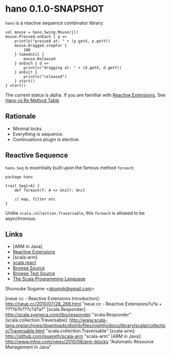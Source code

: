 
# hano 0.1.0-SNAPSHOT

`hano` is a reactive sequence combinator library:

    val mouse = hano.Swing.Mouse(jl)
    mouse.Pressed.onEach { p =>
        println("pressed at: " + (p.getX, p.getY))
        mouse.Dragged.stepFor {
            100
        } takeUntil {
            mouse.Released
        } onEach { d =>
            println("dragging at: " + (d.getX, d.getY))
        } onExit {
            println("released")
        } start()
    } start()


The current status is alpha.
If you are familliar with [Reactive Extensions],
See [Hano vs Rx Method Table](https://github.com/okomok/hano/wiki/hano-vs-rx-method-table "Hano vs Rx Method Table")



## Rationale

* Minimal locks
* Everything is sequence.
* Continuations plugin is elective.



## Reactive Sequence

`hano.Seq` is essentially built upon the famous method `foreach`:

    package hano

    trait Seq[+A] {
        def foreach(f: A => Unit): Unit

        // map, filter etc
    }

Unlike `scala.collection.Traversable`, this `foreach` is allowed to be asynchronous.



## Links

* [ARM in Java]
* [Reactive Extensions]
* [scala-arm]
* [scala.react]
* [Browse Source]
* [Browse Test Source]
* [The Scala Programming Language]


Shunsuke Sogame <<okomok@gmail.com>>



[MIT License]: http://www.opensource.org/licenses/mit-license.php "MIT License"
[Browse Source]: http://github.com/okomok/hano/tree/master/src/main/scala/ "Browse Source"
[Browse Test Source]: http://github.com/okomok/hano/tree/master/src/test/scala/ "Browse Test Source"
[The Scala Programming Language]: http://www.scala-lang.org/ "The Scala Programming Language"
[scala.react]: http://lamp.epfl.ch/~imaier/ "scala.react"
[Reactive Extensions]: http://msdn.microsoft.com/en-us/devlabs/ee794896.aspx "Reactive Extensions"
[neue cc - Reactive Extensions Introduction]: http://neue.cc/2010/07/28_269.html "neue cc - Reactive Extensions?u?a + ???\?b?h???c?d?a?\"
[scala.Responder]: http://scala.sygneca.com/libs/responder "scala.Responder"
[scala.collection.Traversable]: http://www.scala-lang.org/archives/downloads/distrib/files/nightly/docs/library/scala/collection/Traversable.html "scala.collection.Traversable"
[scala-arm]: http://github.com/jsuereth/scala-arm "scala-arm"
[ARM in Java]: http://www.infoq.com/news/2010/08/arm-blocks "Automatic Resource Management in Java"
